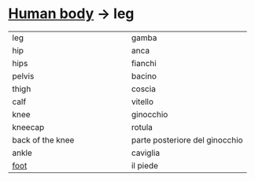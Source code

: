 # [Human body](human-body.html) -> leg 

<table>
<tr>
<td width="50%">leg</td>
<td>gamba</td>
</tr>
<tr>
<td width="50%">hip</td>
<td>anca</td>
</tr>
<tr>
<td width="50%">hips</td>
<td>fianchi</td>
</tr>
</<tr>
<td width="50%">pelvis</td>
<td>bacino</td>
</tr>
<tr>
<td width="50%">thigh</td>
<td>coscia</td>
</tr>
<tr>
<td width="50%">calf</td>
<td>vitello</td>
</tr>
<tr>
<td width="50%">knee</td>
<td>ginocchio</td>
</tr>
<tr>
<td width="50%">kneecap</td>
<td>rotula</td>
</tr>
<tr>
<td width="50%">back of the knee</td>
<td>parte posteriore del ginocchio</td>
</tr>
<tr>
<td width="50%">ankle</td>
<td>caviglia</td>
</tr>
<tr>
<td width="50%"><a href="human-body-foot.html">foot</a></td>
<td>il piede</td>
</tr>
</table>
